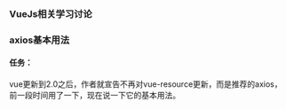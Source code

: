 
### VueJs相关学习讨论

### axios基本用法

#### 任务： 
vue更新到2.0之后，作者就宣告不再对vue-resource更新，而是推荐的axios，前一段时间用了一下，现在说一下它的基本用法。